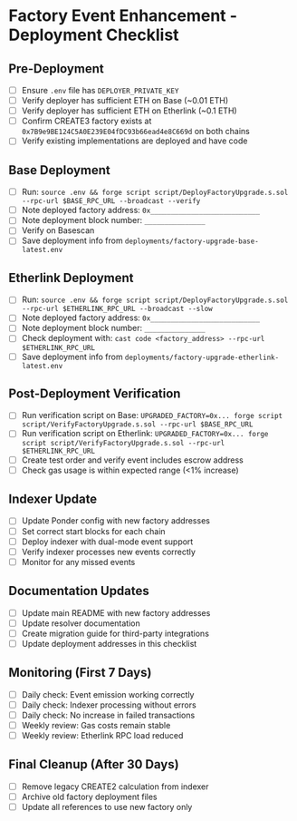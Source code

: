 # Factory Event Enhancement - Deployment Checklist

## Pre-Deployment
- [ ] Ensure `.env` file has `DEPLOYER_PRIVATE_KEY`
- [ ] Verify deployer has sufficient ETH on Base (~0.01 ETH)
- [ ] Verify deployer has sufficient ETH on Etherlink (~0.1 ETH)
- [ ] Confirm CREATE3 factory exists at `0x7B9e9BE124C5A0E239E04fDC93b66ead4e8C669d` on both chains
- [ ] Verify existing implementations are deployed and have code

## Base Deployment
- [ ] Run: `source .env && forge script script/DeployFactoryUpgrade.s.sol --rpc-url $BASE_RPC_URL --broadcast --verify`
- [ ] Note deployed factory address: `0x___________________________`
- [ ] Note deployment block number: `_______________`
- [ ] Verify on Basescan
- [ ] Save deployment info from `deployments/factory-upgrade-base-latest.env`

## Etherlink Deployment  
- [ ] Run: `source .env && forge script script/DeployFactoryUpgrade.s.sol --rpc-url $ETHERLINK_RPC_URL --broadcast --slow`
- [ ] Note deployed factory address: `0x___________________________`
- [ ] Note deployment block number: `_______________`
- [ ] Check deployment with: `cast code <factory_address> --rpc-url $ETHERLINK_RPC_URL`
- [ ] Save deployment info from `deployments/factory-upgrade-etherlink-latest.env`

## Post-Deployment Verification
- [ ] Run verification script on Base: `UPGRADED_FACTORY=0x... forge script script/VerifyFactoryUpgrade.s.sol --rpc-url $BASE_RPC_URL`
- [ ] Run verification script on Etherlink: `UPGRADED_FACTORY=0x... forge script script/VerifyFactoryUpgrade.s.sol --rpc-url $ETHERLINK_RPC_URL`
- [ ] Create test order and verify event includes escrow address
- [ ] Check gas usage is within expected range (<1% increase)

## Indexer Update
- [ ] Update Ponder config with new factory addresses
- [ ] Set correct start blocks for each chain
- [ ] Deploy indexer with dual-mode event support
- [ ] Verify indexer processes new events correctly
- [ ] Monitor for any missed events

## Documentation Updates
- [ ] Update main README with new factory addresses
- [ ] Update resolver documentation
- [ ] Create migration guide for third-party integrations
- [ ] Update deployment addresses in this checklist

## Monitoring (First 7 Days)
- [ ] Daily check: Event emission working correctly
- [ ] Daily check: Indexer processing without errors
- [ ] Daily check: No increase in failed transactions
- [ ] Weekly review: Gas costs remain stable
- [ ] Weekly review: Etherlink RPC load reduced

## Final Cleanup (After 30 Days)
- [ ] Remove legacy CREATE2 calculation from indexer
- [ ] Archive old factory deployment files
- [ ] Update all references to use new factory only